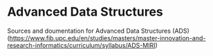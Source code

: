 #  Advanced Data Structures
Sources and doumentation for  Advanced Data Structures (ADS) (https://www.fib.upc.edu/en/studies/masters/master-innovation-and-research-informatics/curriculum/syllabus/ADS-MIRI)
